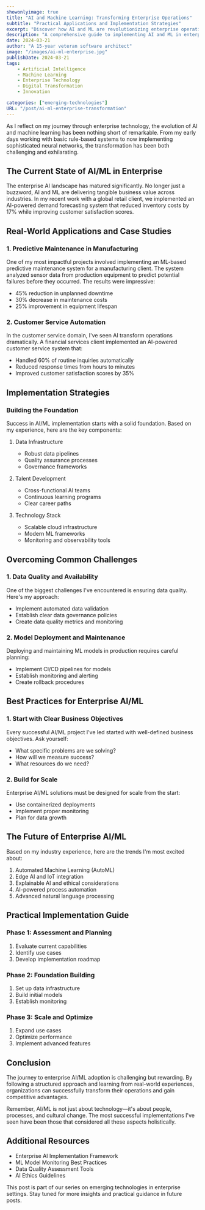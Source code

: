 ```yaml
---
showonlyimage: true
title: "AI and Machine Learning: Transforming Enterprise Operations"
subtitle: "Practical Applications and Implementation Strategies"
excerpt: "Discover how AI and ML are revolutionizing enterprise operations, with real-world case studies and implementation strategies from a veteran architect's perspective."
description: "A comprehensive guide to implementing AI and ML in enterprise environments, featuring practical insights, case studies, and best practices for successful adoption."
date: 2024-03-21
author: "A 15-year veteran software architect"
image: "/images/ai-ml-enterprise.jpg"
publishDate: 2024-03-21
tags:
    - Artificial Intelligence
    - Machine Learning
    - Enterprise Technology
    - Digital Transformation
    - Innovation

categories: ["emerging-technologies"]
URL: "/post/ai-ml-enterprise-transformation"
---
```


As I reflect on my journey through enterprise technology, the evolution of AI and machine learning has been nothing short of remarkable. From my early days working with basic rule-based systems to now implementing sophisticated neural networks, the transformation has been both challenging and exhilarating.

## The Current State of AI/ML in Enterprise

The enterprise AI landscape has matured significantly. No longer just a buzzword, AI and ML are delivering tangible business value across industries. In my recent work with a global retail client, we implemented an AI-powered demand forecasting system that reduced inventory costs by 17% while improving customer satisfaction scores.

## Real-World Applications and Case Studies

### 1. Predictive Maintenance in Manufacturing

One of my most impactful projects involved implementing an ML-based predictive maintenance system for a manufacturing client. The system analyzed sensor data from production equipment to predict potential failures before they occurred. The results were impressive:

- 45% reduction in unplanned downtime
- 30% decrease in maintenance costs
- 25% improvement in equipment lifespan

### 2. Customer Service Automation

In the customer service domain, I've seen AI transform operations dramatically. A financial services client implemented an AI-powered customer service system that:

- Handled 60% of routine inquiries automatically
- Reduced response times from hours to minutes
- Improved customer satisfaction scores by 35%

## Implementation Strategies

### Building the Foundation

Success in AI/ML implementation starts with a solid foundation. Based on my experience, here are the key components:

1. Data Infrastructure
   - Robust data pipelines
   - Quality assurance processes
   - Governance frameworks

2. Talent Development
   - Cross-functional AI teams
   - Continuous learning programs
   - Clear career paths

3. Technology Stack
   - Scalable cloud infrastructure
   - Modern ML frameworks
   - Monitoring and observability tools

## Overcoming Common Challenges

### 1. Data Quality and Availability

One of the biggest challenges I've encountered is ensuring data quality. Here's my approach:

- Implement automated data validation
- Establish clear data governance policies
- Create data quality metrics and monitoring

### 2. Model Deployment and Maintenance

Deploying and maintaining ML models in production requires careful planning:

- Implement CI/CD pipelines for models
- Establish monitoring and alerting
- Create rollback procedures

## Best Practices for Enterprise AI/ML

### 1. Start with Clear Business Objectives

Every successful AI/ML project I've led started with well-defined business objectives. Ask yourself:

- What specific problems are we solving?
- How will we measure success?
- What resources do we need?

### 2. Build for Scale

Enterprise AI/ML solutions must be designed for scale from the start:

- Use containerized deployments
- Implement proper monitoring
- Plan for data growth

## The Future of Enterprise AI/ML

Based on my industry experience, here are the trends I'm most excited about:

1. Automated Machine Learning (AutoML)
2. Edge AI and IoT integration
3. Explainable AI and ethical considerations
4. AI-powered process automation
5. Advanced natural language processing

## Practical Implementation Guide

### Phase 1: Assessment and Planning

1. Evaluate current capabilities
2. Identify use cases
3. Develop implementation roadmap

### Phase 2: Foundation Building

1. Set up data infrastructure
2. Build initial models
3. Establish monitoring

### Phase 3: Scale and Optimize

1. Expand use cases
2. Optimize performance
3. Implement advanced features

## Conclusion

The journey to enterprise AI/ML adoption is challenging but rewarding. By following a structured approach and learning from real-world experiences, organizations can successfully transform their operations and gain competitive advantages.

Remember, AI/ML is not just about technology—it's about people, processes, and cultural change. The most successful implementations I've seen have been those that considered all these aspects holistically.

## Additional Resources

- Enterprise AI Implementation Framework
- ML Model Monitoring Best Practices
- Data Quality Assessment Tools
- AI Ethics Guidelines

This post is part of our series on emerging technologies in enterprise settings. Stay tuned for more insights and practical guidance in future posts. 